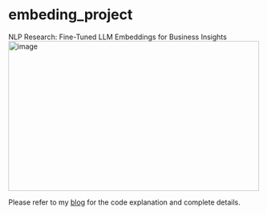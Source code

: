 # embeding_project
NLP Research: Fine-Tuned LLM Embeddings for Business Insights
<img width="500" height="300" alt="image" src="https://github.com/user-attachments/assets/56c855c5-f13b-4cb1-b21a-dfe393da8d08" />

Please refer to my [blog](https://yuki-blog1.vercel.app/1f277898bda980148dd4e2d0dab0adc0) for the code explanation and complete details.

